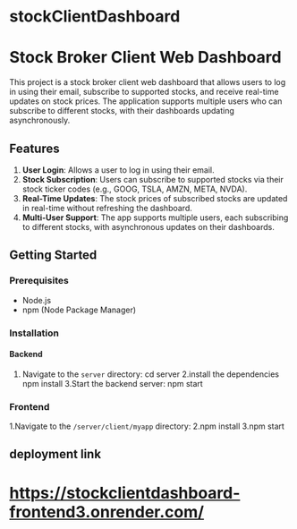﻿# stockClientDashboard
# Stock Broker Client Web Dashboard

This project is a stock broker client web dashboard that allows users to log in using their email, subscribe to supported stocks, and receive real-time updates on stock prices. The application supports multiple users who can subscribe to different stocks, with their dashboards updating asynchronously.

## Features

1. **User Login**: Allows a user to log in using their email.
2. **Stock Subscription**: Users can subscribe to supported stocks via their stock ticker codes (e.g., GOOG, TSLA, AMZN, META, NVDA).
3. **Real-Time Updates**: The stock prices of subscribed stocks are updated in real-time without refreshing the dashboard.
4. **Multi-User Support**: The app supports multiple users, each subscribing to different stocks, with asynchronous updates on their dashboards.

## Getting Started

### Prerequisites

- Node.js
- npm (Node Package Manager)

### Installation

#### Backend

1. Navigate to the `server` directory:
   cd server
2.install the dependencies
  npm install
3.Start the backend server:
   npm start

### Frontend
1.Navigate to the `/server/client/myapp` directory:
2.npm install
3.npm start

## deployment link
# https://stockclientdashboard-frontend3.onrender.com/

